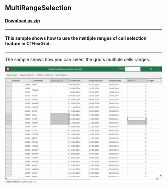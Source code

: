 ## MultiRangeSelection
#### [Download as zip](https://grapecity.github.io/DownGit/#/home?url=https://github.com/GrapeCity/ComponentOne-WinForms-Samples/tree/master/NetFramework\FlexGrid\CS\MultiRangeSelection)
____
#### This sample shows how to use the multiple ranges of cell selection feature in C1FlexGrid.
____
The sample shows how you can select the grid's multiple cells ranges.

![screenshot](Screenshot.png)
